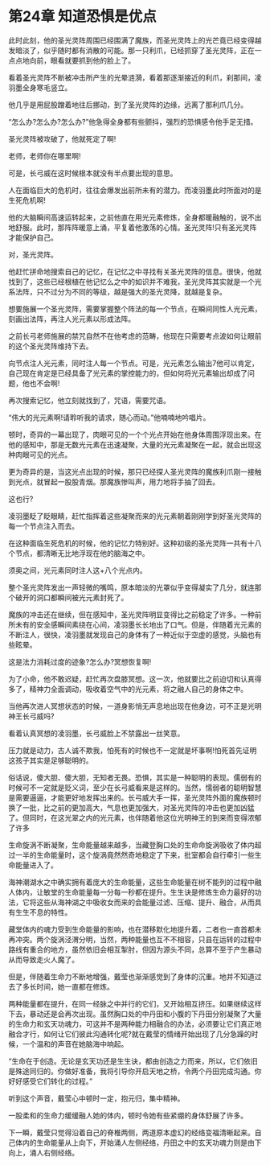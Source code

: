 # 第24章 知道恐惧是优点

此时此刻，他的圣光灵阵周围已经围满了魔族，而圣光灵阵上的光芒竟已经变得越发暗淡了，似乎随时都有消散的可能。那一只利爪，已经抓穿了圣光灵阵，正在一点点地向前，眼看就要抓到他的脸上了。

看着圣光灵阵不断被冲击所产生的光晕涟漪，看着那逐渐接近的利爪，刹那间，凌羽墨全身寒毛竖立。

他几乎是用屁股蹭着地往后挪动，到了圣光灵阵的边缘，远离了那利爪几分。

“怎么办?怎么办?怎么办?”他急得全身都有些颤抖，强烈的恐惧感令他手足无措。

圣光灵阵被攻破了，他就死定了啊!

老师，老师你在哪里啊!

可是，长弓威在这时候根本就没有半点要出现的意思。

人在面临巨大的危机时，往往会爆发出前所未有的潜力。而凌羽墨此时所面对的是生死危机啊!

他的大脑瞬间高速运转起来，之前他直在用光元素修炼，全身都暖融触的，说不出地舒服。此时，那阵阵暖意上涌，平复着他激荡的心情。圣光灵阵!只有圣光灵阵才能保护自己。

对，圣光灵阵。

他赶忙拼命地搜索自己的记忆，在记忆之中寻找有关圣光灵阵的信息。很快，他就找到了，这些已经根植在他记忆么之中的如识并不难我，圣光灵阵其实就是一个光系法阵，只不过分为不同的等级，越是强大的圣光灵降，就越是复杂。

想要施展一个圣光灵阵，需要掌握整个阵法的每一个节点，在瞬间同性人光元素，刻画出法阵，再注人光元素以形成法阵。

之前长弓老师施展的禁咒自然不在他考虑的范畴，他现在只需要考点波如何让眼前的这个圣光灵阵维持下去。

向节点注人光元素，同时注人每一个节点。可是，光元素怎么输出7他可以肯定，自己现在肯定是已经具备了光元素的掌控能力的，但如何将光元素输出却成了问题，他也不会啊!

再次搜索记忆，他立刻就找到了，咒语，需要咒语。

“伟大的光元素啊!请聆听我的请求，随心而动。”他喃喃地吟唱片。

顿时，奇异的一幕出现了，肉眼可见的一个个光点开始在他身体周围浮现出来。在他的感知中，那是无数光元素在迅速凝聚，大量的光元素凝聚在一起，就会出现这种肉眼可见的光点。

更为奇异的是，当这光点出现的时候，那只已经探人圣光灵阵的魔族利爪刚一接触到光点，就冒起一股股青烟。那魔族惨叫声，用力地将手抽了回去。

这也行?

凌羽墨眨了眨眼睛，赶忙指挥着这些凝聚而来的光元素朝着刚刚学到好圣光灵阵的每一个节点注入而去。

在这种面临生死危机的时候，他的记忆力特别好。这种初级的圣光灵阵一共有十八个节点，都清晰无比地浮现在他的脑海之中。

须奥之间，光元素同时注人这+八个光点内。

整个圣光灵阵发出一声轻微的嘴鸣，原本暗淡的光罩似乎变得凝实了几分，就连那个破开的洞口都瞬间被光元素封死了。

魔族的冲击还在继续，但在感知中，圣光灵阵明显变得比之前稳定了许多。一种前所未有的安全感瞬间素绕在心间，凌羽墨长长地出了口气。但是，伴随着光元素的不断注人，很快，凌羽墨就发现自己的身体有了一种近似于空虚的感觉，头脑也有些眩晕。

这是法力消耗过度的迹象?怎么办?冥想恢复啊!

为了小命，他不敢迟疑，赶忙再次盘膝冥想。这一次，他就要比之前迫切和认真得多了，精神力全面调动，吸收着空气中的光元素，将之融人自己的身体之中。

当他再次进人冥想状态的时候，一道身影悄无声息地出现在他身边，可不正是光明神王长弓威吗?

看着认真冥想的凌羽墨，长弓威脸上不禁露出一丝笑意。

压力就是动力，古人诚不欺我，怕死有的时候也不一定就是坏事啊!怕死首先证明这孩子其实是足够聪明的。

俗话说，傻大胆、傻大胆，无知者无畏。恐惧，其实是一种聪明的表现。儒弱有的时候可不一定就是贬义词，至少在长弓威看来是这样的。当然，懦弱者的聪明智慧是需要逼逼，才能更好地发挥出来的。长弓威大手一挥，圣光灵阵外面的魔族顿时换了一批，比之前的更加高大，气息也更加强大，对圣光灵阵的冲击也更加凶猛了。但同时，在这光翠之内的光元素，也伴随着他这位光明神王的到来而变得浓郁了许多

生命旋涡不断凝聚，生命能量越来越多，当藏登胸口处的生命命旋涡吸收了体内超过一半的生命能量时，这个旋涡竟然然奇地稳定了下来，批室都会自行牵引一些生命能量进入了。

海神潮湖水之中确实拥有着庞大的生命能量，这些生命能量在树不能列的过程中融人体内，让敏堂的生命能量每一分每一秒都在提升。生生诀是修炼生命力最好的功法，它将这些从海神湖之中吸收女而来的会能量过滤、压缩、提升、融合，从而具有生生不息的特性。

藏堂体内的魂力受到生命能量的影响，也在潜移默化地提升着，二者也一直首都未再冲突。两个旋涡泾渭分明，当然，两种能量也互不不相容，只县在运转的过程中路线有重合的地方，虽然依旧会相互掣肘，但因为源头不同，总算不至于产生暴动从而导致走火人魔了。

但是，伴随着生命力不断地增强，戴莹也渐渐感觉到了身体的沉重。地并不知道过去了多长时间，她一直都在修炼。

两种能量都在提升，在同一经脉之中并行的它们，又开始相互挤压。如果继续这样下去，暴动还是会再次出现。虽然胸口处的中丹田和小腹的下丹田分别凝聚了大量的生命力和玄天功魂力，可这并不是两种能力相融合的办法，必须要让它们真正地融合才行，如何让它们彼此沟通转化呢?就在戴莹的情绪开始出现了几分急躁的时候，一个温和的声音在她脑海中响起。

“生命在于创造。无论是玄天功还是生生诀，都由创造之力而来，所以，它们依旧是殊途同归的。你做好准备，我将引导你开启天地之桥，令两个丹田完成沟通。你好好感受它们转化的过程。”

听到这个声音，戴莹心中顿时一定，抱元归，集中精神。

一股柔和的生命力缓缓融人她的体内，顿时令她有些紧绷的身体舒展了许多。

下一瞬，戴莹只觉得沿着自己的脊椎两侧，两道原本虚幻的经络变福清晰起来。自己体内的生命能量从上向下，开始涌人左侧经络，丹田之中的玄天功魂力则是由下向上，涌人右侧经络。
